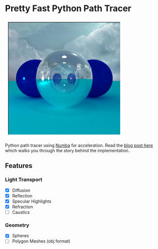 # Pretty Fast Python Path Tracer

![header](images/header.png)

Python path tracer using [Numba](https://github.com/numba/numba) for acceleration. Read the [blog post here](https://lunalux.io/building-a-pretty-fast-path-tracer-in-python-from-scratch/) which walks you through the story behind the implementation. 

## Features
### Light Transport
- [x] Diffusion
- [x] Reflection
- [x] Specular Highlights
- [x] Refraction
- [ ] Caustics

### Geometry
- [x] Spheres
- [ ] Polygon Meshes (obj format) 
